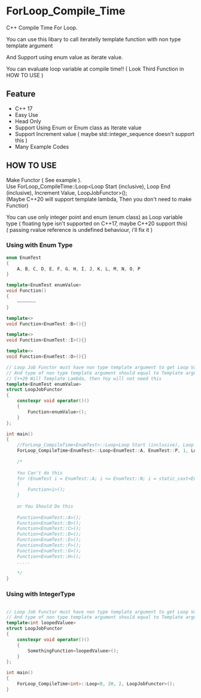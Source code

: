# ForLoop_Compile_Time
C++ Compile Time For Loop.

You can use this libary to call iteratelly template function with non type template argument

And Support using enum value as iterate value.

You can evaluate loop variable at compile time!! ( Look Third Function in HOW TO USE  )

## Feature
  * C++ 17
  * Easy Use
  * Head Only
  * Support Using Enum or Enum class as Iterate value
  * Support Increment value ( maybe std::integer_sequence doesn't support this )
  * Many Example Codes
  
  
## HOW TO USE

Make Functor ( See example ).   
Use ForLoop_CompileTime<EnumTest>::Loop<Loop Start (inclusive), Loop End (inclusive), Increment Value, LoopJobFunctor>();     
(Maybe C++20 will support template lambda, Then you don't need to make Functior)     
	
You can use only integer point and enum (enum class) as Loop variable type ( floating type isn't supported on C++17, maybe C++20 support this)     
( passing rvalue reference is undefined behaviour, i'll fix it )


### Using with Enum Type
```c++
enum EnumTest
{
	A, B, C, D, E, F, G, H, I, J, K, L, M, N, O, P
}

template<EnumTest enumValue>
void Function()
{
	~~~~~~~
}

template<>
void Function<EnumTest::B>(){}

template<>
void Function<EnumTest::I>(){}

template<>
void Function<EnumTest::O>(){}

// Loop Job Functor must have non type template argument to get Loop Variable value at compile time
// And type of non type template argument should equal to Template argument of ForLoop_CompileTime
// C++20 Will Template Lambda, then Yoy will not need this
template<EnumTest enumValue>
struct LoopJobFunctor
{
	constexpr void operator()()
	{
		Function<enumValue>();
	}
};

int main()
{
	//ForLoop_CompileTime<EnumTest>::Loop<Loop Start (inclusive), Loop End (inclusive), Increment Value, LoopJobFunctor>();
	ForLoop_CompileTime<EnumTest>::Loop<EnumTest::A, EnumTest::P, 1, LoopJobFunctor>();
	
	/* 
	
	You Can't do this
	for (EnumTest i = EnumTest::A; i <= EnumTest::N; i = static_cast<EnumTest>( static_cast<int>(i) + 1 ) )
	{
		Function<i>();
	}
	
	or You Should Do this
	
	Function<EnumTest::A>();
	Function<EnumTest::B>();
	Function<EnumTest::C>();
	Function<EnumTest::D>();
	Function<EnumTest::E>();
	Function<EnumTest::F>();
	Function<EnumTest::G>();
	Function<EnumTest::H>();
	.....
	
	*/
}
```

### Using with IntegerType
```c++

// Loop Job Functor must have non type template argument to get Loop Variable value at compile time
// And type of non type template argument should equal to Template argument of ForLoop_CompileTime
template<int loopedValuee>
struct LoopJobFunctor
{
	constexpr void operator()()
	{
		SomethingFunction<loopedValuee>();
	}
};

int main()
{
	ForLoop_CompileTime<int>::Loop<0, 20, 2, LoopJobFunctor>();
}
```
